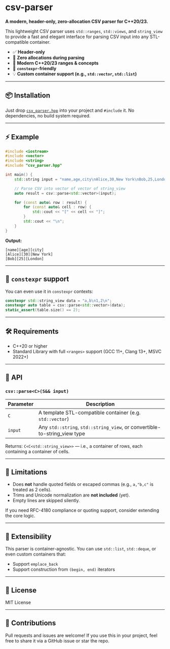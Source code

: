 # csv-parser

**A modern, header-only, zero-allocation CSV parser for C++20/23.**

This lightweight CSV parser uses `std::ranges`, `std::views`, and `string_view` to provide a fast and elegant interface for parsing CSV input into any STL-compatible container.

- ✅ **Header-only**
- 🚀 **Zero allocations during parsing**
- 🧠 **Modern C++20/23 ranges & concepts**
- 🧪 **`constexpr`-friendly**
- 💡 **Custom container support (e.g., `std::vector`, `std::list`)**

---

## 📦 Installation

Just drop [`csv_parser.hpp`](./csv_parser.hpp) into your project and `#include` it. No dependencies, no build system required.

---

## ⚡ Example

```cpp
#include <iostream>
#include <vector>
#include <string>
#include "csv_parser.hpp"

int main() {
    std::string input = "name,age,city\nAlice,30,New York\nBob,25,London\n";

    // Parse CSV into vector of vector of string_view
    auto result = csv::parse<std::vector>(input);

    for (const auto& row : result) {
        for (const auto& cell : row) {
            std::cout << "[" << cell << "]";
        }
        std::cout << "\n";
    }
}
```

**Output:**
```
[name][age][city]
[Alice][30][New York]
[Bob][25][London]
```

---

## 🧠 `constexpr` support

You can even use it in `constexpr` contexts:

```cpp
constexpr std::string_view data = "a,b\n1,2\n";
constexpr auto table = csv::parse<std::vector>(data);
static_assert(table.size() == 2);
```

---

## 🛠 Requirements

- C++20 or higher
- Standard Library with full `<ranges>` support (GCC 11+, Clang 13+, MSVC 2022+)

---

## 📄 API

### `csv::parse<C>(S&& input)`

| Parameter | Description |
|----------|-------------|
| `C`      | A template STL-compatible container (e.g. `std::vector`) |
| `input`  | Any `std::string`, `std::string_view`, or convertible-to-string_view type |

Returns: `C<C<std::string_view>>` — i.e., a container of rows, each containing a container of cells.

---

## 📎 Limitations

- Does **not** handle quoted fields or escaped commas (e.g., `a,"b,c"` is treated as 2 cells).
- Trims and Unicode normalization are **not included** (yet).
- Empty lines are skipped silently.

If you need RFC-4180 compliance or quoting support, consider extending the core logic.

---

## 🧩 Extensibility

This parser is container-agnostic. You can use `std::list`, `std::deque`, or even custom containers that:

- Support `emplace_back`
- Support construction from `(begin, end)` iterators

---

## 📜 License

MIT License

---

## 🤝 Contributions

Pull requests and issues are welcome! If you use this in your project, feel free to share it via a GitHub issue or star the repo.
